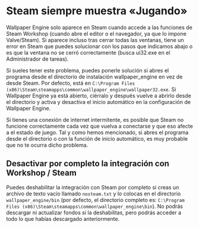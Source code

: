 # Steam siempre muestra «Jugando»
Wallpaper Engine solo aparece en Steam cuando accede a las funciones de Steam Workshop (cuando abre el editor o el navegador, ya que lo impone Valve/Steam). Si aparece incluso tras cerrar todas las ventanas, tiene un error en Steam que puedes solucionar con los pasos que indicamos abajo o es que la ventana no se cerró correctamente (busca ui32.exe en el Administrador de tareas).

Si sueles tener este problema, puedes ponerle solución si abres el programa desde el directorio de instalación wallpaper_engine en vez de desde Steam. Por defecto, está en `C:\Program Files (x86)\Steam\steamapps\common\wallpaper_engine\wallpaper32.exe`. Si Wallpaper Engine ya está abierto, ciérralo y después vuelve a abrirlo desde el directorio y activa y desactiva el inicio automático en la configuración de Wallpaper Engine.

Si tienes una conexión de internet intermitente, es posible que Steam no funcione correctamente cada vez que vuelva a conectarse y que eso afecte a el estado de juego. Tal y como hemos mencionado, si abres el programa desde el directorio o con la función de inicio automático, es muy probable que no te ocurra dicho problema.

## Desactivar por completo la integración con Workshop / Steam
Puedes deshabilitar la integración con Steam por completo si creas un archivo de texto vacío llamado `nosteam.txt` y lo colocas en el directorio `wallpaper_engine/bin` (por defecto, el directorio completo es: `C:\Program Files (x86)\Steam\steamapps\common\wallpaper_engine\bin`). No podrás descargar ni actualizar fondos si la deshabilitas, pero podrás acceder a todo lo que habías descargado anteriormente. 